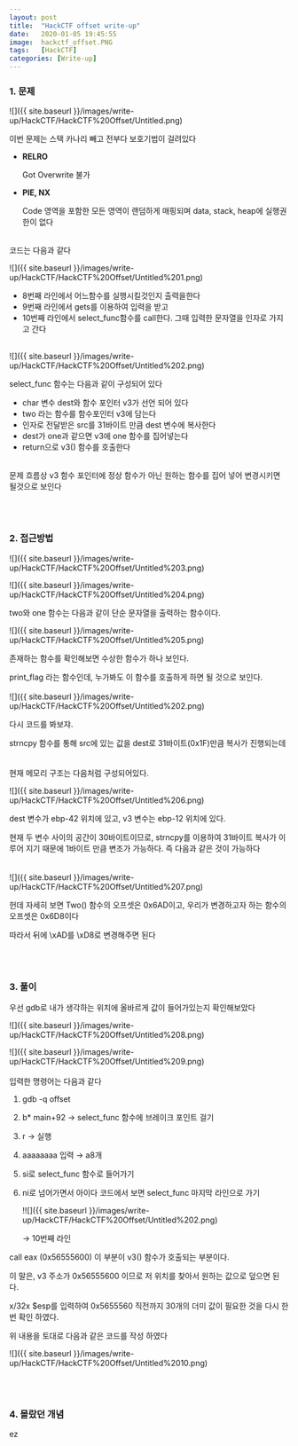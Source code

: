 ```yaml
---
layout: post
title:  "HackCTF offset write-up"
date:   2020-01-05 19:45:55
image:  hackctf_offset.PNG
tags:   [HackCTF]
categories: [Write-up]
---
```



### 1.  문제

![]({{ site.baseurl }}/images/write-up/HackCTF/HackCTF%20Offset/Untitled.png)

이번 문제는 스택 카나리 빼고 전부다 보호기법이 걸려있다

- **RELRO**

    Got Overwrite 불가

- **PIE, NX**

    Code 영역을 포함한 모든 영역이 랜덤하게 매핑되며 data, stack, heap에 실행권한이 없다  


<br>
코드는 다음과 같다

![]({{ site.baseurl }}/images/write-up/HackCTF/HackCTF%20Offset/Untitled%201.png)

- 8번째 라인에서 어느함수를 실행시킬것인지 출력을한다
- 9번째 라인에서 gets를 이용하여 입력을 받고
- 10번째 라인에서 select_func함수를 call한다. 그때 입력한 문자열을 인자로 가지고 간다  

<br>
![]({{ site.baseurl }}/images/write-up/HackCTF/HackCTF%20Offset/Untitled%202.png)

select_func 함수는 다음과 같이 구성되어 있다

- char 변수 dest와 함수 포인터 v3가 선언 되어 있다
- two 라는 함수를 함수포인터 v3에 담는다
- 인자로 전달받은 src를 31바이트 만큼 dest 변수에 복사한다
- dest가 one과 같으면 v3에 one 함수를 집어넣는다
- return으로 v3() 함수를 호출한다


<br>
문제 흐름상 v3 함수 포인터에 정상 함수가 아닌 원하는 함수를 집어 넣어 변경시키면 될것으로 보인다

<br><br>

### 2. 접근방법

![]({{ site.baseurl }}/images/write-up/HackCTF/HackCTF%20Offset/Untitled%203.png)

![]({{ site.baseurl }}/images/write-up/HackCTF/HackCTF%20Offset/Untitled%204.png)

two와 one 함수는 다음과 같이 단순 문자열을 출력하는 함수이다.

![]({{ site.baseurl }}/images/write-up/HackCTF/HackCTF%20Offset/Untitled%205.png)

존재하는 함수를 확인해보면 수상한 함수가 하나 보인다.

print_flag 라는 함수인데, 누가봐도 이 함수를 호출하게 하면 될 것으로 보인다.  <br>
<br>
![]({{ site.baseurl }}/images/write-up/HackCTF/HackCTF%20Offset/Untitled%202.png)

다시 코드를 봐보쟈. 

strncpy 함수를 통해 src에 있는 값을 dest로 31바이트(0x1F)만큼 복사가 진행되는데   
<br><br>
현재 메모리 구조는 다음처럼 구성되어있다.

![]({{ site.baseurl }}/images/write-up/HackCTF/HackCTF%20Offset/Untitled%206.png)

dest 변수가 ebp-42 위치에 있고, v3 변수는 ebp-12 위치에 있다.

현재 두 변수 사이의 공간이 30바이트이므로, strncpy를 이용하여 31바이트 복사가 이루어 지기 때문에 1바이트 만큼 변조가 가능하다. 즉 다음과 같은 것이 가능하다  
<br><br>
![]({{ site.baseurl }}/images/write-up/HackCTF/HackCTF%20Offset/Untitled%207.png)

헌데 자세히 보면 Two() 함수의 오프셋은 0x6AD이고, 우리가 변경하고자 하는 함수의 오프셋은 0x6D8이다

따라서  뒤에 \xAD를 \xD8로 변경해주면 된다

<br><br>

### 3. 풀이

우선 gdb로 내가 생각하는 위치에 올바르게 값이 들어가있는지 확인해보았다

![]({{ site.baseurl }}/images/write-up/HackCTF/HackCTF%20Offset/Untitled%208.png)

![]({{ site.baseurl }}/images/write-up/HackCTF/HackCTF%20Offset/Untitled%209.png)  
<br>
입력한 명령어는 다음과 같다

1. gdb -q offset
2. b* main+92 → select_func 함수에 브레이크 포인트 걸기
3. r → 실행
4. aaaaaaaa 입력 → a8개
5. si로 select_func 함수로 들어가기
6. ni로 넘어가면서 아이다 코드에서 보면 select_func 마지막 라인으로 가기

    !![]({{ site.baseurl }}/images/write-up/HackCTF/HackCTF%20Offset/Untitled%202.png)

    → 10번째 라인

call eax (0x56555600) 이 부분이 v3() 함수가 호출되는 부분이다. 

이 말은, v3 주소가 0x56555600 이므로 저 위치를 찾아서 원하는 값으로 덮으면 된다.

x/32x $esp를 입력하여 0x5655560 직전까지 30개의 더미 값이 필요한 것을 다시 한번 확인 하였다.

위 내용을 토대로 다음과 같은 코드를 작성 하였다

![]({{ site.baseurl }}/images/write-up/HackCTF/HackCTF%20Offset/Untitled%2010.png)


<br><br>
### 4. 몰랐던 개념

ez